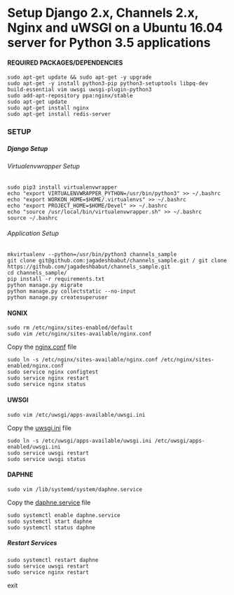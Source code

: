 # Setup Django 2.x, Channels 2.x, Nginx and uWSGI on a Ubuntu 16.04 server for Python 3.5 applications

#### REQUIRED PACKAGES/DEPENDENCIES
```
sudo apt-get update && sudo apt-get -y upgrade
sudo apt-get -y install python3-pip python3-setuptools libpq-dev build-essential vim uwsgi uwsgi-plugin-python3
sudo add-apt-repository ppa:nginx/stable
sudo apt-get update
sudo apt-get install nginx
sudo apt-get install redis-server
```

### SETUP

##### Django Setup

###### Virtualenvwrapper Setup
```
sudo pip3 install virtualenvwrapper
echo "export VIRTUALENVWRAPPER_PYTHON=/usr/bin/python3" >> ~/.bashrc
echo "export WORKON_HOME=$HOME/.virtualenvs" >> ~/.bashrc
echo "export PROJECT_HOME=$HOME/Devel" >> ~/.bashrc
echo "source /usr/local/bin/virtualenvwrapper.sh" >> ~/.bashrc
source ~/.bashrc
```

###### Application Setup
```
mkvirtualenv --python=/usr/bin/python3 channels_sample
git clone git@github.com:jagadeshbabut/channels_sample.git / git clone https://github.com/jagadeshbabut/channels_sample.git
cd channels_sample/
pip install -r requirements.txt
python manage.py migrate
python manage.py collectstatic --no-input
python manage.py createsuperuser
```


#### NGNIX
```
sudo rm /etc/nginx/sites-enabled/default
sudo vim /etc/nginx/sites-available/nginx.conf
```
Copy the [nginx.conf](./configs/nginx.conf) file
```
sudo ln -s /etc/nginx/sites-available/nginx.conf /etc/nginx/sites-enabled/nginx.conf
sudo service nginx configtest
sudo service nginx restart
sudo service nginx status
```

#### UWSGI
```
sudo vim /etc/uwsgi/apps-available/uwsgi.ini
```
Copy the [uwsgi.ini](./configs/uwsgi.ini) file

```
sudo ln -s /etc/uwsgi/apps-available/uwsgi.ini /etc/uwsgi/apps-enabled/uwsgi.ini
sudo service uwsgi restart
sudo service uwsgi status
```

#### DAPHNE
```
sudo vim /lib/systemd/system/daphne.service
```
Copy the [daphne.service](./configs/daphne.service) file

```
sudo systemctl enable daphne.service
sudo systemctl start daphne
sudo systemctl status daphne
```


##### Restart Services
```
sudo systemctl restart daphne
sudo service uwsgi restart
sudo service nginx restart
```
exit